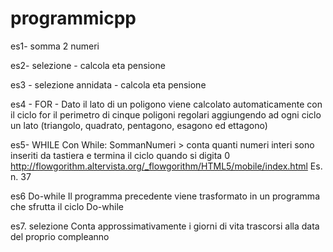 # programmicpp

es1- somma 2 numeri

es2- selezione - calcola eta pensione 

es3 - selezione annidata - calcola eta pensione

es4 - FOR - Dato il lato di un poligono viene calcolato automaticamente con il ciclo for il perimetro di cinque poligoni regolari aggiungendo ad ogni ciclo un lato 
(triangolo, quadrato, pentagono, esagono ed ettagono)

es5- WHILE
Con While:
SommanNumeri > conta quanti numeri interi sono inseriti da tastiera e termina il ciclo quando si digita 0
http://flowgorithm.altervista.org/_flowgorithm/HTML5/mobile/index.html Es. n. 37

es6 Do-while
Il programma precedente viene trasformato in un programma che sfrutta il ciclo Do-while


es7. selezione
Conta approssimativamente i giorni di vita trascorsi alla data del proprio compleanno
